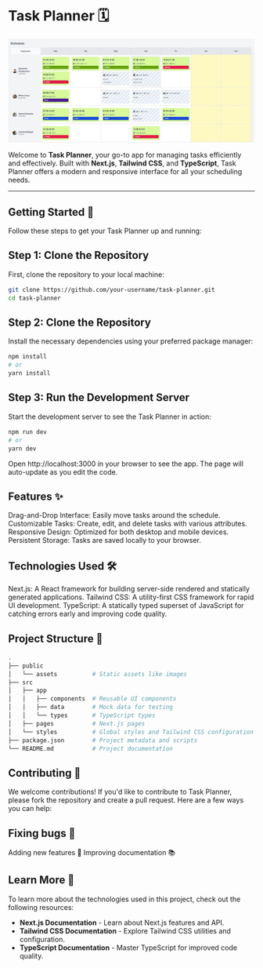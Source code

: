 # Task Planner 🗓️
![Screen](./public/assets/screen.jpg)

Welcome to **Task Planner**, your go-to app for managing tasks efficiently and effectively. Built with **Next.js**, **Tailwind CSS**, and **TypeScript**, Task Planner offers a modern and responsive interface for all your scheduling needs.

---

## Getting Started 🚀

Follow these steps to get your Task Planner up and running:

## Step 1: Clone the Repository

First, clone the repository to your local machine:

```bash
git clone https://github.com/your-username/task-planner.git
cd task-planner
```

## Step 2: Clone the Repository

Install the necessary dependencies using your preferred package manager:

```bash
npm install
# or
yarn install
```

## Step 3: Run the Development Server

Start the development server to see the Task Planner in action:

```bash
npm run dev
# or
yarn dev
```
Open http://localhost:3000 in your browser to see the app. The page will auto-update as you edit the code.

## Features ✨

Drag-and-Drop Interface: Easily move tasks around the schedule.
Customizable Tasks: Create, edit, and delete tasks with various attributes.
Responsive Design: Optimized for both desktop and mobile devices.
Persistent Storage: Tasks are saved locally to your browser.

## Technologies Used 🛠️

Next.js: A React framework for building server-side rendered and statically generated applications.
Tailwind CSS: A utility-first CSS framework for rapid UI development.
TypeScript: A statically typed superset of JavaScript for catching errors early and improving code quality.
  
## Project Structure 📂

```bash
.
├── public
│   └── assets          # Static assets like images
├── src
│   ├── app
│   │   ├── components  # Reusable UI components
│   │   ├── data        # Mock data for testing
│   │   └── types       # TypeScript types
│   ├── pages           # Next.js pages
│   └── styles          # Global styles and Tailwind CSS configuration
├── package.json        # Project metadata and scripts
└── README.md           # Project documentation
```

## Contributing 🤝
We welcome contributions! If you'd like to contribute to Task Planner, please fork the repository and create a pull request. Here are a few ways you can help:

## Fixing bugs 🐛
Adding new features 🚀
Improving documentation 📚

## Learn More 📘
To learn more about the technologies used in this project, check out the following resources:

- **Next.js Documentation** - Learn about Next.js features and API.
- **Tailwind CSS Documentation** - Explore Tailwind CSS utilities and configuration.
- **TypeScript Documentation** - Master TypeScript for improved code quality.




